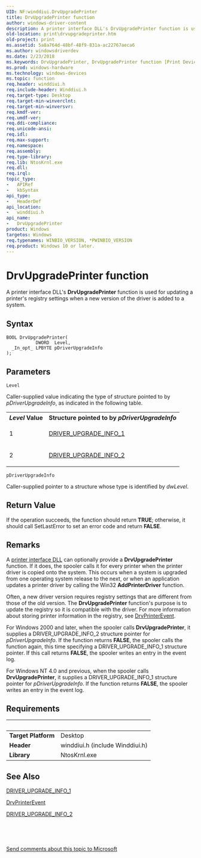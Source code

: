 ```yaml
---
UID: NF:winddiui.DrvUpgradePrinter
title: DrvUpgradePrinter function
author: windows-driver-content
description: A printer interface DLL's DrvUpgradePrinter function is used for updating a printer's registry settings when a new version of the driver is added to a system.
old-location: print\drvupgradeprinter.htm
old-project: print
ms.assetid: 5a8a764d-48bf-48f9-831a-ac22767aeca6
ms.author: windowsdriverdev
ms.date: 2/23/2018
ms.keywords: DrvUpgradePrinter, DrvUpgradePrinter function [Print Devices], print.drvupgradeprinter, print_interface-graphics_ab060948-18bc-4b0f-a504-320083fcb173.xml, winddiui/DrvUpgradePrinter
ms.prod: windows-hardware
ms.technology: windows-devices
ms.topic: function
req.header: winddiui.h
req.include-header: Winddiui.h
req.target-type: Desktop
req.target-min-winverclnt: 
req.target-min-winversvr: 
req.kmdf-ver: 
req.umdf-ver: 
req.ddi-compliance: 
req.unicode-ansi: 
req.idl: 
req.max-support: 
req.namespace: 
req.assembly: 
req.type-library: 
req.lib: NtosKrnl.exe
req.dll: 
req.irql: 
topic_type:
-	APIRef
-	kbSyntax
api_type:
-	HeaderDef
api_location:
-	winddiui.h
api_name:
-	DrvUpgradePrinter
product: Windows
targetos: Windows
req.typenames: WINBIO_VERSION, *PWINBIO_VERSION
req.product: Windows 10 or later.
---
```



# DrvUpgradePrinter function
A printer interface DLL's <b>DrvUpgradePrinter</b> function is used for updating a printer's registry settings when a new version of the driver is added to a system.

## Syntax

````
BOOL DrvUpgradePrinter(
           DWORD  Level,
  _In_opt_ LPBYTE pDriverUpgradeInfo
);
````

## Parameters

`Level`

Caller-supplied value indicating the type of structure pointed to by <i>pDriverUpgradeInfo</i>, as indicated in the following table.

<table>
<tr>
<th><i>Level</i> Value</th>
<th>Structure pointed to by <i>pDriverUpgradeInfo</i></th>
</tr>
<tr>
<td>
1

</td>
<td>

<a href="..\winddiui\ns-winddiui-_driver_upgrade_info_1.md">DRIVER_UPGRADE_INFO_1</a>


</td>
</tr>
<tr>
<td>
2

</td>
<td>

<a href="..\winddiui\ns-winddiui-_driver_upgrade_info_2.md">DRIVER_UPGRADE_INFO_2</a>


</td>
</tr>
</table>

`pDriverUpgradeInfo`

Caller-supplied pointer to a structure whose type is identified by <i>dwLevel</i>.


## Return Value

If the operation succeeds, the function should return <b>TRUE</b>; otherwise, it should call SetLastError to set an error code and return <b>FALSE</b>.

## Remarks

A <a href="https://msdn.microsoft.com/2a8cf38f-8e27-4e08-9c0f-5d1a4cd854ac">printer interface DLL</a> can optionally provide a <b>DrvUpgradePrinter</b> function. If it does, the spooler calls it for every printer when the printer driver is copied onto the system. This occurs when a system is upgraded from one operating system release to the next, or when an application updates a printer driver by calling the Win32 <b>AddPrinterDriver</b> function.

Often, a new driver version requires registry settings that are different from those of the old version. The <b>DrvUpgradePrinter</b> function's purpose is to update the registry so it is compatible with the driver. For more information about storing printer information in the registry, see <a href="..\winddiui\nf-winddiui-drvprinterevent.md">DrvPrinterEvent</a>.

For Windows 2000 and later, when the spooler calls <b>DrvUpgradePrinter</b>, it supplies a DRIVER_UPGRADE_INFO_2 structure pointer for <i>pDriverUpgradeInfo</i>. If the function returns <b>FALSE</b>, the spooler calls the function again, this time specifying a DRIVER_UPGRADE_INFO_1 structure pointer. If this call returns <b>FALSE</b>, the spooler writes an entry in the event log.

For Windows NT 4.0 and previous, when the spooler calls <b>DrvUpgradePrinter</b>, it supplies a DRIVER_UPGRADE_INFO_1 structure pointer for <i>pDriverUpgradeInfo</i>. If the function returns <b>FALSE</b>, the spooler writes an entry in the event log.

## Requirements
| &nbsp; | &nbsp; |
| ---- |:---- |
| **Target Platform** | Desktop |
| **Header** | winddiui.h (include Winddiui.h) |
| **Library** | NtosKrnl.exe |

## See Also

<a href="..\winddiui\ns-winddiui-_driver_upgrade_info_1.md">DRIVER_UPGRADE_INFO_1</a>



<a href="..\winddiui\nf-winddiui-drvprinterevent.md">DrvPrinterEvent</a>



<a href="..\winddiui\ns-winddiui-_driver_upgrade_info_2.md">DRIVER_UPGRADE_INFO_2</a>



 

 

<a href="mailto:wsddocfb@microsoft.com?subject=Documentation%20feedback [print\print]:%20DrvUpgradePrinter function%20 RELEASE:%20(2/23/2018)&amp;body=%0A%0APRIVACY STATEMENT%0A%0AWe use your feedback to improve the documentation. We don't use your email address for any other purpose, and we'll remove your email address from our system after the issue that you're reporting is fixed. While we're working to fix this issue, we might send you an email message to ask for more info. Later, we might also send you an email message to let you know that we've addressed your feedback.%0A%0AFor more info about Microsoft's privacy policy, see http://privacy.microsoft.com/en-us/default.aspx." title="Send comments about this topic to Microsoft">Send comments about this topic to Microsoft</a>